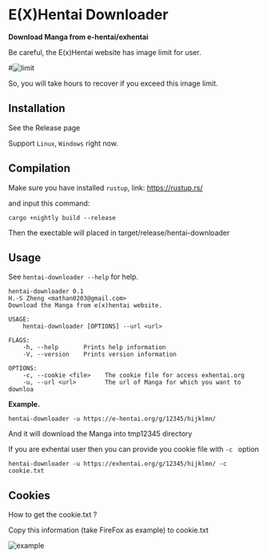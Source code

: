 # E(X)Hentai Downloader

**Download Manga from e-hentai/exhentai**

Be careful, the E(x)Hentai website has image limit for user.

#![limit](https://i.imgur.com/OglhmK5.png)

So, you will take hours to recover if you exceed this image limit.

## Installation

See the Release page

Support `Linux`, `Windows` right now.

## Compilation

Make sure you have installed `rustup`, link: https://rustup.rs/

and input this command:

```
cargo +nightly build --release
```

Then the exectable will placed in target/release/hentai-downloader

## Usage

See `hentai-downloader --help` for help.

```
hentai-downloader 0.1
H.-S Zheng <mathan0203@gmail.com>
Download the Manga from e(x)hentai website.

USAGE:
    hentai-downloader [OPTIONS] --url <url>

FLAGS:
    -h, --help       Prints help information
    -V, --version    Prints version information

OPTIONS:
    -c, --cookie <file>    The cookie file for access exhentai.org
    -u, --url <url>        The url of Manga for which you want to downloa

```


**Example.**

`hentai-downloader -u https://e-hentai.org/g/12345/hijklmn/ `

And it will download the Manga into tmp12345 directory

If you are exhentai user then you can provide you cookie file with `-c ` option

`hentai-downloader -u https://exhentai.org/g/12345/hijklmn/ -c cookie.txt`

## Cookies

How to get the cookie.txt ?

Copy this information (take FireFox as example) to cookie.txt

![example](https://i.imgur.com/kUBPTyn.png)
